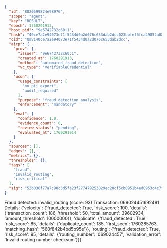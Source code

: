 ```json
{
  "id": "8820599824e98976",
  "scope": "agent",
  "key": "RESULT",
  "epoch": 1760291913,
  "host_pid": "9e6742732c60:1",
  "hash": "40ce7a2e94073e71f5434d0a2d076c653dab2dcc023bbfef6fca49852a088776",
  "cid": "QmV140ce7a2e94073e71f5434d0a2d076c653dab2dcc",
  "aicp": {
    "prov": {
      "issuer": "9e6742732c60:1",
      "created_at": 1760291913,
      "method": "automated_fraud_detection",
      "vc_type": "VerifiableCredential"
    },
    "ucon": {
      "usage_constraints": [
        "no_pii_export",
        "audit_required"
      ],
      "purpose": "fraud_detection_analysis",
      "enforcement": "mandatory"
    },
    "eval": {
      "confidence": 1.0,
      "evidence_count": 0,
      "review_status": "pending",
      "evaluated_at": 1760291914
    }
  },
  "sources": [],
  "edges": [],
  "metrics": {},
  "thresholds": {},
  "tags": [
    "fraud",
    "invalid_routing",
    "risk_critical"
  ],
  "sig": "52b036f77a7c90c3d5fa23f277479253829ec20cf5cb0951b4ed0953c4c7fe46"
}
```

Fraud detected: invalid_routing (score: 93)
Transaction: 069024451692491
Details: {'velocity': {'fraud_detected': True, 'risk_score': 100, 'details': {'transaction_count': 186, 'threshold': 50, 'total_amount': 39602934, 'amount_threshold': 10000000}}, 'duplicate': {'fraud_detected': True, 'risk_score': 85, 'details': {'duplicate_count': 185, 'first_seen': 1760285763, 'matching_hash': '560f842b4bd5b95e'}}, 'routing': {'fraud_detected': True, 'risk_score': 95, 'details': {'routing_number': '069024457', 'validation_error': 'Invalid routing number checksum'}}}